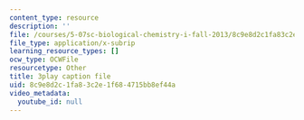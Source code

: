 ```yaml
---
content_type: resource
description: ''
file: /courses/5-07sc-biological-chemistry-i-fall-2013/8c9e8d2c1fa83c2e1f684715bb8ef44a_XmS9DYHQHi0.srt
file_type: application/x-subrip
learning_resource_types: []
ocw_type: OCWFile
resourcetype: Other
title: 3play caption file
uid: 8c9e8d2c-1fa8-3c2e-1f68-4715bb8ef44a
video_metadata:
  youtube_id: null
---
```

